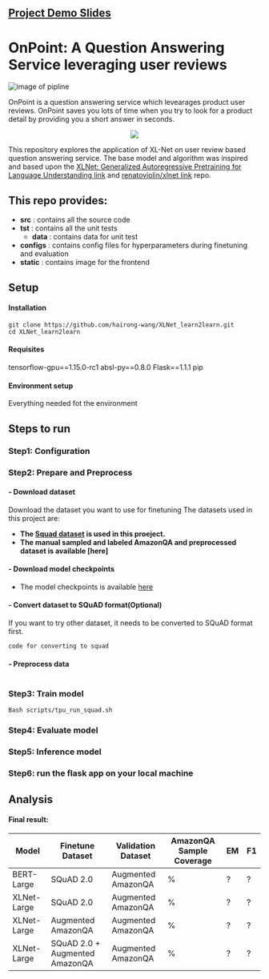 ## [Project Demo Slides](https://docs.google.com/presentation/d/16pl_ZvUmtmWsFKmMWbTw3GtJ1R5X2A84t0INaWZ02Ek/edit#slide=id.g63c4d69c00_0_222)

# OnPoint: A Question Answering Service leveraging user reviews
![image of pipline](https://github.com/hairong-wang/XLNet_learn2learn/blob/dev-tpu_version-20191012/src/com/insightdatascience/xlnet_learn2learn/static/img/pipeline.png)

OnPoint is a question answering service which levearages product user reviews. OnPoint saves you lots of time when you try to look for a product detail by providing you a short answer in seconds. 

<p align="center">
<img src="https://github.com/hairong-wang/XLNet_learn2learn/blob/dev-tpu_version-20191012/src/com/insightdatascience/xlnet_learn2learn/static/img/demo-gif.gif">
</p>

This repository explores the application of XL-Net on user review based question answering service. The base model and algorithm was inspired and based upon the [XLNet: Generalized Autoregressive Pretraining for Language Understanding link](https://github.com/zihangdai/xlnet) and [renatoviolin/xlnet link](https://github.com/renatoviolin/xlnet) repo.

## This repo provides:
- **src** : contains all the source code
- **tst** : contains all the unit tests
  - **data** : contains data for unit test
- **configs** : contains config files for hyperparameters during finetuning and evaluation
- **static** : contains image for the frontend

## Setup

#### Installation
```
git clone https://github.com/hairong-wang/XLNet_learn2learn.git
cd XLNet_learn2learn
```
#### Requisites
tensorflow-gpu==1.15.0-rc1
absl-py==0.8.0
Flask==1.1.1
pip

#### Environment setup
Everything needed fot the environment

## Steps to run

### Step1: Configuration 

### Step2: Prepare and Preprocess
#### - Download dataset
Download the dataset you want to use for finetuning
The datasets used in this project are:
- **The [Squad dataset](https://rajpurkar.github.io/SQuAD-explorer/) is used in this proeject.**
- **The manual sampled and labeled AmazonQA and preprocessed dataset is available [here]**

#### - Download model checkpoints
- The model checkpoints is available [here]()

#### - Convert dataset to SQuAD format(Optional)
If you want to try other dataset, it needs to be converted to SQuAD format first.
```
code for converting to squad
```
#### - Preprocess data
```
```
### Step3: Train model
```
Bash scripts/tpu_run_squad.sh
```

### Step4: Evaluate model

### Step5: Inference model

### Step6: run the flask app on your local machine

## Analysis

#### Final result:

Model | Finetune Dataset | Validation Dataset | AmazonQA Sample Coverage | EM | F1
------|------------------|--------------------|--------------------------|----|---
BERT-Large | SQuAD 2.0 | Augmented AmazonQA | % | ? | ?
XLNet-Large | SQuAD 2.0 | Augmented AmazonQA | % | ? | ?
XLNet-Large | Augmented AmazonQA | Augmented AmazonQA | % | ? | ?
XLNet-Large | SQuAD 2.0 + Augmented AmazonQA | Augmented AmazonQA | % | ? | ?

